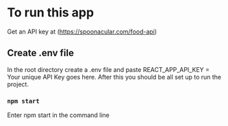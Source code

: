 # To run this app 

Get an API key at (https://spoonacular.com/food-api)

## Create .env file

In the root directory create a .env file and paste REACT_APP_API_KEY = Your unique API Key goes here. After this you should be all set up to run the project. 

### `npm start`

Enter npm start in the command line 



